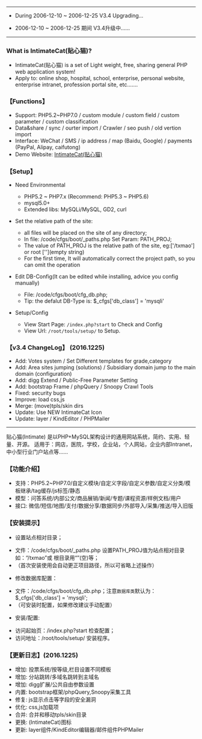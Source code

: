 
---

* During 2006-12-10 ~ 2006-12-25 
V3.4 Upgrading...

* 2006-12-10 ~ 2006-12-25 期间 
V3.4升级中……

--- --- --- --- --- --- --- --- --- 

### What is IntimateCat(贴心猫)?

* IntimateCat(贴心猫) is a set of Light weight, free, sharing general PHP web application system!
* Apply to: online shop, hospital, school, enterprise, personal website, enterprise intranet, profession portal site, etc.......

### 【Functions】

* Support: PHP5.2~PHP7.0 / custom module / custom field / custom parameter / custom classification
* Data&share / sync / ourter import / Crawler / seo push / old vertion import
* Interface: WeChat / SMS / ip address / map (Baidu, Google) / payments (PayPal, Alipay, caifutong)
* Demo Website: [IntimateCat(贴心猫)](http://txmao.txjia.com/)

### 【Setup】

* Need Environmental
  - PHP5.2 ~ PHP7.x (Recommend: PHP5.3 ~ PHP5.6)
  - mysql5.0+
  - Extended libs: MySQLi/MySQL, GD2, curl

* Set the relative path of the site: 
  - all files will be placed on the site of any directory; 
  - In file: /code/cfgs/boot/_paths.php Set Param: PATH_PROJ; 
  - The value of PATH_PROJ is the relative path of the site, eg:['/txmao'] or root [''](empty string)
  - For the first time, It will automatically correct the project path, so you can omit the operation

* Edit DB-Config(It can be edited while installing, advice you config manually) 
  - File: /code/cfgs/boot/cfg_db.php; 
  - Tip: the defalut DB-Type is: $_cfgs['db_class'] = 'mysqli'

* Setup/Config 
  - View Start Page: `/index.php?start` to Check and Config
  - View Url: `/root/tools/setup/` to Setup.

### 【v3.4 ChangeLog】 (2016.1225)

* Add: Votes system / Set Different templates for grade,category
* Add: Area sites jumping (solutions) / Subsidiary domain jump to the main domain (configuration)
* Add: digg Extend / Public-Free Parameter Setting 
* Add: bootstrap Frame / phpQuery / Snoopy Crawl Tools
* Fixed: security bugs 
* Improve: load css,js
* Merge: (move)tpls/skin dirs
* Update: Use NEW IntimateCat Icon 
* Update: layer / KindEditor / PHPMailer

--- --- --- --- --- --- --- --- --- 

贴心猫(Intimate) 是以PHP+MySQL架构设计的通用网站系统，简约、实用、轻量、开源。
适用于：网店，医院，学校，企业站，个人网站，企业内部Intranet，中小型行业门户站点等……

### 【功能介绍】

* 支持：PHP5.2~PHP7.0/自定义模块/自定义字段/自定义参数/自定义分类/模板继承/tag缓存/js标签/静态
* 模型：问答系统/内部公文/商品展销/新闻/专题/课程资源/样例文档/用户
* 接口: 微信/短信/地图/支付/数据分享/数据同步/外部导入/采集/推送/导入旧版

### 【安装提示】

* 设置站点相对目录；
 - 文件：/code/cfgs/boot/_paths.php 设置PATH_PROJ值为站点相对目录如：“/txmao”或 根目录用“”(空)等；
 - （首次安装使用会自动更正项目路径，所以可省略上述操作）

* 修改数据库配置：
 - 文件：/code/cfgs/boot/cfg_db.php；注意`数据库类`默认为：$_cfgs['db_class'] = 'mysqli';
 - （可安装时配置，如果修改建议手动配置）

* 安装/配置:
 - 访问起始页：/index.php?start 检查配置；
 - 访问地址：/root/tools/setup/ 安装程序。

### 【更新日志】(2016.1225)

* 增加: 投票系统/按等级,栏目设置不同模板
* 增加: 分站跳转/多域名跳转到主域名
* 增加: digg扩展/公共自由参数设置
* 内置: bootstrap框架/phpQuery,Snoopy采集工具 
* 修复: js显示点击等字段的安全漏洞
* 优化: css,js加载项 
* 合并: 合并和移动tpls/skin目录
* 更换: (IntimateCat)图标 
* 更新: layer组件/KindEditor编辑器/邮件组件PHPMailer
